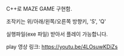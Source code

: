 C++로 MAZE GAME 구현함.

조작키는 위/아래/왼쪽/오른쪽 방향키, 'S', 'Q'

실행파일(exe 파일) 받아서 플레이 가능합니다.

play 영상 링크: https://youtu.be/4LOsuwKDiZs

